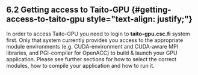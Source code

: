## 6.2 Getting access to Taito-GPU {#getting-access-to-taito-gpu style="text-align: justify;"}

In order to access Taito-GPU you need to login to **taito-gpu.csc.fi**
system first. Only that system currently provides you access to the
appropriate module environments (e.g. CUDA-environment and CUDA-aware
MPI libraries, and PGI-compiler for OpenACC) to build & launch your GPU
application. Please see further sections for how to select the correct
modules, how to compile your application and how to run it.
